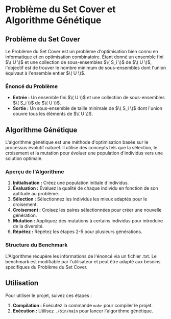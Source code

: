 # Problème du Set Cover et Algorithme Génétique

## Problème du Set Cover

Le Problème du Set Cover est un problème d'optimisation bien connu en informatique et en optimisation combinatoire. Étant donné un ensemble fini $\( U \)$ et une collection de sous-ensembles $\( S_i \)$ de $\( U \)$, l'objectif est de trouver le nombre minimum de sous-ensembles dont l'union équivaut à l'ensemble entier $\( U \)$.

### Énoncé du Problème

- **Entrée :** Un ensemble fini $\( U \)$ et une collection de sous-ensembles $\( S_i \)$ de $\( U \)$.
- **Sortie :** Un sous-ensemble de taille minimale de $\( S_i \)$ dont l'union couvre tous les éléments de $\( U \)$.

## Algorithme Génétique

L'algorithme génétique est une méthode d'optimisation basée sur le processus évolutif naturel. Il utilise des concepts tels que la sélection, le croisement et la mutation pour évoluer une population d'individus vers une solution optimale.

### Aperçu de l'Algorithme

1. **Initialisation :** Créez une population initiale d'individus.
2. **Évaluation :** Évaluez la qualité de chaque individu en fonction de son aptitude au problème.
3. **Sélection :** Sélectionnez les individus les mieux adaptés pour le croisement.
4. **Croisement :** Croisez les paires sélectionnées pour créer une nouvelle génération.
5. **Mutation :** Appliquez des mutations à certains individus pour introduire de la diversité.
6. **Répétez :** Répétez les étapes 2-5 pour plusieurs générations.
   
### Structure du Benchmark

L'Algorithme récupère les informations de l'énoncé via un fichier .txt. 
Le benchmark est modifiable par l'utilisateur et peut être adapté aux besoins spécifiques du Problème du Set Cover.

## Utilisation

 Pour utiliser le projet, suivez ces étapes :

1. **Compilation :** Exécutez la commande `make` pour compiler le projet.
2. **Exécution :** Utilisez `./bin/main` pour lancer l'algorithme génétique.





